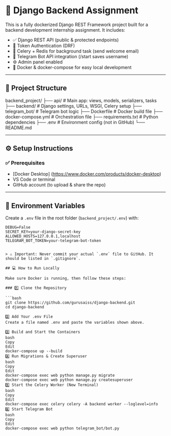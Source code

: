 # 🚀 Django Backend Assignment

This is a fully dockerized Django REST Framework project built for a backend development internship assignment. It includes:

- ✅ Django REST API (public & protected endpoints)
- 🔐 Token Authentication (DRF)
- 📨 Celery + Redis for background task (send welcome email)
- 🤖 Telegram Bot API integration (/start saves username)
- ⚙️ Admin panel enabled
- 🐳 Docker & docker-compose for easy local development

---

## 📁 Project Structure

backend_project/
├── api/ # Main app: views, models, serializers, tasks
├── backend/ # Django settings, URLs, WSGI, Celery setup
├── telegram_bot/ # Telegram bot logic
├── Dockerfile # Docker build file
├── docker-compose.yml # Orchestration file
├── requirements.txt # Python dependencies
├── .env # Environment config (not in GitHub)
└── README.md


---

## ⚙️ Setup Instructions

### ✅ Prerequisites

- [Docker Desktop] (https://www.docker.com/products/docker-desktop)
- VS Code or terminal
- GitHub account (to upload & share the repo)

---

## 🔐 Environment Variables

Create a `.env` file in the root folder (`backend_project/.env`) with:

```env
DEBUG=False
SECRET_KEY=your-django-secret-key
ALLOWED_HOSTS=127.0.0.1,localhost
TELEGRAM_BOT_TOKEN=your-telegram-bot-token


> ⚠️ Important: Never commit your actual `.env` file to GitHub. It should be listed in `.gitignore`.

## 💻 How to Run Locally

Make sure Docker is running, then follow these steps:

### 1️⃣ Clone the Repository

```bash
git clone https://github.com/gurusaiss/django-backend.git
cd django-backend

2️⃣ Add Your .env File
Create a file named .env and paste the variables shown above.

3️⃣ Build and Start the Containers
bash
Copy
Edit
docker-compose up --build
4️⃣ Run Migrations & Create Superuser
bash
Copy
Edit
docker-compose exec web python manage.py migrate
docker-compose exec web python manage.py createsuperuser
5️⃣ Start the Celery Worker (New Terminal)
bash
Copy
Edit
docker-compose exec celery celery -A backend worker --loglevel=info
6️⃣ Start Telegram Bot
bash
Copy
Edit
docker-compose exec web python telegram_bot/bot.py
